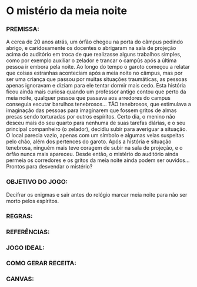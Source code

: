 # O mistério da meia noite

### **PREMISSA:**
A cerca de 20 anos atrás, um órfão chegou na porta do câmpus pedindo abrigo, e caridosamente os docentes o abrigaram na sala de projeção acima do auditório em troca de que realizasse alguns trabalhos simples, como por exemplo auxiliar o zelador e trancar o campûs após a última pessoa ir embora pela noite.
Ao longo do tempo o garoto começou a relatar que coisas estranhas aconteciam após a meia noite no câmpus, mas por ser uma criança que passou por muitas situações traumáticas, as pessoas apenas ignoravam e diziam para ele tentar dormir mais cedo.
Esta história ficou ainda mais curiosa quando um  professor antigo contou que perto da meia noite, qualquer pessoa que passava aos arredores do campus conseguia escutar barulhos tenebrosos… TÃO tenebrosos, que estimulava a imaginação das pessoas para imaginarem que fossem gritos de almas presas sendo torturadas por outros espíritos.
Certo dia, o menino não desceu mais do seu quarto para nenhuma de suas tarefas diárias, e o seu principal companheiro (o zelador), decidiu subir para averiguar a situação. O local parecia vazio, apenas com um símbolo e algumas velas suspeitas pelo chão, além dos pertences do garoto. Após a história e situação tenebrosa, ninguém mais teve coragem de subir na sala de projeção, e o órfão nunca mais apareceu.
Desde então, o mistério do auditório ainda permeia os corredores e os gritos da meia noite ainda podem ser ouvidos… 
Prontos para desvendar o mistério?

### **OBJETIVO DO JOGO:**
Decifrar os enigmas e sair antes do relógio marcar meia noite para não ser morto pelos espíritos.

### **REGRAS:**

### **REFERÊNCIAS:**

### **JOGO IDEAL:**

### **COMO GERAR RECEITA:**

### **CANVAS:**
